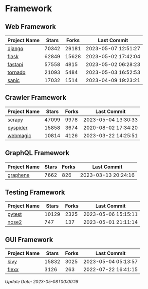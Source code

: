 # Framework

## Web Framework
| Project Name | Stars | Forks | Last Commit |
| ------------ | ----- | ----- | ----------- |
| [django](https://github.com/django/django) | 70342 | 29181 | 2023-05-07 12:51:27 |
| [flask](https://github.com/pallets/flask) | 62849 | 15628 | 2023-05-02 17:42:04 |
| [fastapi](https://github.com/tiangolo/fastapi) | 57558 | 4815 | 2023-05-02 06:28:23 |
| [tornado](https://github.com/tornadoweb/tornado) | 21093 | 5484 | 2023-05-03 16:52:53 |
| [sanic](https://github.com/sanic-org/sanic) | 17032 | 1514 | 2023-04-09 19:23:21 |

## Crawler Framework
| Project Name | Stars | Forks | Last Commit |
| ------------ | ----- | ----- | ----------- |
| [scrapy](https://github.com/scrapy/scrapy) | 47099 | 9978 | 2023-05-04 13:30:33 |
| [pyspider](https://github.com/binux/pyspider) | 15858 | 3674 | 2020-08-02 17:34:20 |
| [webmagic](https://github.com/code4craft/webmagic) | 10814 | 4126 | 2023-03-22 14:25:51 |

## GraphQL Framework
| Project Name | Stars | Forks | Last Commit |
| ------------ | ----- | ----- | ----------- |
| [graphene](https://github.com/graphql-python/graphene) | 7662 | 826 | 2023-03-13 20:24:16 |

## Testing Framework
| Project Name | Stars | Forks | Last Commit |
| ------------ | ----- | ----- | ----------- |
| [pytest](https://github.com/pytest-dev/pytest) | 10129 | 2325 | 2023-05-06 15:15:11 |
| [nose2](https://github.com/nose-devs/nose2) | 747 | 137 | 2023-05-01 21:11:14 |

## GUI Framework
| Project Name | Stars | Forks | Last Commit |
| ------------ | ----- | ----- | ----------- |
| [kivy](https://github.com/kivy/kivy) | 15832 | 3025 | 2023-05-04 05:13:57 |
| [flexx](https://github.com/flexxui/flexx) | 3126 | 263 | 2022-07-22 16:41:15 |

*Update Date: 2023-05-08T00:00:16*